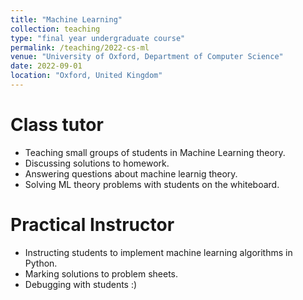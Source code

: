 ```yaml
---
title: "Machine Learning"
collection: teaching
type: "final year undergraduate course"
permalink: /teaching/2022-cs-ml
venue: "University of Oxford, Department of Computer Science"
date: 2022-09-01
location: "Oxford, United Kingdom"
---
```



Class tutor
======

- Teaching small groups of students in Machine Learning theory.
- Discussing solutions to homework.
- Answering questions about machine learnig theory.
- Solving ML theory problems with students on the whiteboard.

Practical Instructor
======

- Instructing students to implement machine learning algorithms in Python.
- Marking solutions to problem sheets.
- Debugging with students :)
